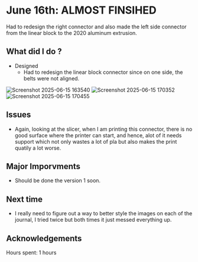 # June 16th: ALMOST FINSIHED  

Had to redesign the right connector and also made the left side connector from the linear block to the 2020 aluminum extrusion. 
 
## What did I do ?
- Designed
    - Had to redesign the linear block connector since on one side, the belts were not aligned.


![Screenshot 2025-06-15 163540](https://github.com/user-attachments/assets/86b241dc-4f93-45bb-a0ac-5cc2cb7f46fa)
![Screenshot 2025-06-15 170352](https://github.com/user-attachments/assets/c0e46ee8-26eb-433f-a035-4315dc43d8a2)
![Screenshot 2025-06-15 170455](https://github.com/user-attachments/assets/f0a4bb9d-5096-463b-a8e0-ab7d7af35b45)






## Issues 
- Again, looking at the slicer, when I am printing this connector, there is no good surface where the printer can start, and hence, alot of it needs support which not only wastes a lot of pla but also makes the print quatily a lot worse. 
  
## Major Imporvments 
- Should be done the version 1 soon. 

## Next time
- I really need to figure out a way to better style the images on each of the journal, I tried twice but both times it just messed everything up.
  
## Acknowledgements


Hours spent:  1 hours
